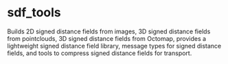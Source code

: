 sdf_tools
=========

Builds 2D signed distance fields from images, 3D signed distance fields from pointclouds, 3D signed distance fields from Octomap, provides a lightweight signed distance field library, message types for signed distance fields, and tools to compress signed distance fields for transport.
